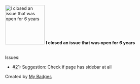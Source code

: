 <img src="https://github.com/my-badges/my-badges/blob/master/src/all-badges/old-issue/old-issue-6.png?raw=true" alt="I closed an issue that was open for 6 years" title="I closed an issue that was open for 6 years" width="128">
<strong>I closed an issue that was open for 6 years</strong>
<br><br>

Issues:

- <a href="https://github.com/Strategy11/display-widgets/issues/21">#21</a>: Suggestion: Check if page has sidebar at all


Created by <a href="https://github.com/my-badges/my-badges">My Badges</a>